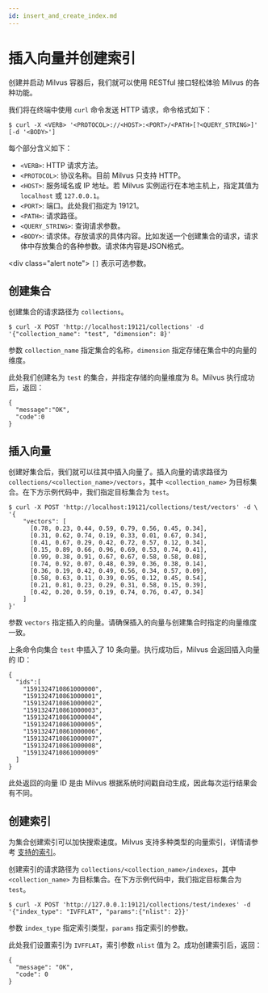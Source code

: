 ```yaml
---
id: insert_and_create_index.md
---
```


# 插入向量并创建索引

创建并启动 Milvus 容器后，我们就可以使用 RESTful 接口轻松体验 Milvus 的各种功能。

我们将在终端中使用 `curl` 命令发送 HTTP 请求，命令格式如下：

```shell
$ curl -X <VERB> '<PROTOCOL>://<HOST>:<PORT>/<PATH>[?<QUERY_STRING>]' [-d '<BODY>']
```

每个部分含义如下：
  - `<VERB>`: HTTP 请求方法。
  - `<PROTOCOL>`: 协议名称。目前 Milvus 只支持 HTTP。
  - `<HOST>`: 服务域名或 IP 地址。若 Milvus 实例运行在本地主机上，指定其值为 `localhost` 或 `127.0.0.1`。
  - `<PORT>`: 端口。此处我们指定为 19121。
  - `<PATH>`: 请求路径。
  - `<QUERY_STRING>`: 查询请求参数。
  - `<BODY>`: 请求体。存放请求的具体内容。比如发送一个创建集合的请求，请求体中存放集合的各种参数。请求体内容是JSON格式。

<div class="alert note">
<code>[]</code> 表示可选参数。
</div>


## 创建集合

创建集合的请求路径为 `collections`。

```shell
$ curl -X POST 'http://localhost:19121/collections' -d '{"collection_name": "test", "dimension": 8}'
```

参数 `collection_name` 指定集合的名称，`dimension` 指定存储在集合中的向量的维度。

此处我们创建名为 `test` 的集合，并指定存储的向量维度为 8。Milvus 执行成功后，返回：

```shell
{
  "message":"OK",
  "code":0
}
```

## 插入向量

创建好集合后，我们就可以往其中插入向量了。插入向量的请求路径为 `collections/<collection_name>/vectors`，其中 `<collection_name>` 为目标集合。在下方示例代码中，我们指定目标集合为 `test`。

```shell
$ curl -X POST 'http://localhost:19121/collections/test/vectors' -d \
'{ 
    "vectors": [  
      [0.78, 0.23, 0.44, 0.59, 0.79, 0.56, 0.45, 0.34],
      [0.31, 0.62, 0.74, 0.19, 0.33, 0.01, 0.67, 0.34],
      [0.41, 0.67, 0.29, 0.42, 0.72, 0.57, 0.12, 0.34],
      [0.15, 0.89, 0.66, 0.96, 0.69, 0.53, 0.74, 0.41],
      [0.99, 0.38, 0.91, 0.67, 0.67, 0.58, 0.58, 0.08],
      [0.74, 0.92, 0.07, 0.48, 0.39, 0.36, 0.38, 0.14],
      [0.36, 0.19, 0.42, 0.49, 0.56, 0.34, 0.57, 0.09],
      [0.58, 0.63, 0.11, 0.39, 0.95, 0.12, 0.45, 0.54],
      [0.21, 0.81, 0.23, 0.29, 0.31, 0.58, 0.15, 0.39],
      [0.42, 0.20, 0.59, 0.19, 0.74, 0.76, 0.47, 0.34]
    ]   
}'
```

参数 `vectors` 指定插入的向量。请确保插入的向量与创建集合时指定的向量维度一致。

上条命令向集合 `test` 中插入了 10 条向量。执行成功后，Milvus 会返回插入向量的 ID：

```shell
{
  "ids":[
    "1591324710861000000",
    "1591324710861000001",
    "1591324710861000002",
    "1591324710861000003",
    "1591324710861000004",
    "1591324710861000005",
    "1591324710861000006",
    "1591324710861000007",
    "1591324710861000008",
    "1591324710861000009"
  ]
}
```

此处返回的向量 ID 是由 Milvus 根据系统时间戳自动生成，因此每次运行结果会有不同。

## 创建索引

为集合创建索引可以加快搜索速度。Milvus 支持多种类型的向量索引，详情请参考 [支持的索引](index.md)。

创建索引的请求路径为 `collections/<collection_name>/indexes`，其中 `<collection_name>` 为目标集合。在下方示例代码中，我们指定目标集合为 `test`。

```shell
$ curl -X POST 'http://127.0.0.1:19121/collections/test/indexes' -d '{"index_type": "IVFFLAT", "params":{"nlist": 2}}'
```

参数 `index_type` 指定索引类型，`params` 指定索引的参数。

此处我们设置索引为 `IVFFLAT`，索引参数 `nlist` 值为 2。成功创建索引后，返回：

```shell
{
  "message": "OK",
  "code": 0
}
```
